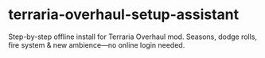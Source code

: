 # terraria-overhaul-setup-assistant
Step-by-step offline install for Terraria Overhaul mod. Seasons, dodge rolls, fire system &amp; new ambience—no online login needed.
